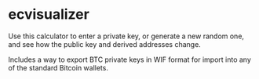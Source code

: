 # ecvisualizer

Use this calculator to enter a private key, or generate a new random one, and
see how the public key and derived addresses change.

Includes a way to export BTC private keys in WIF format for import into any
of the standard Bitcoin wallets.

